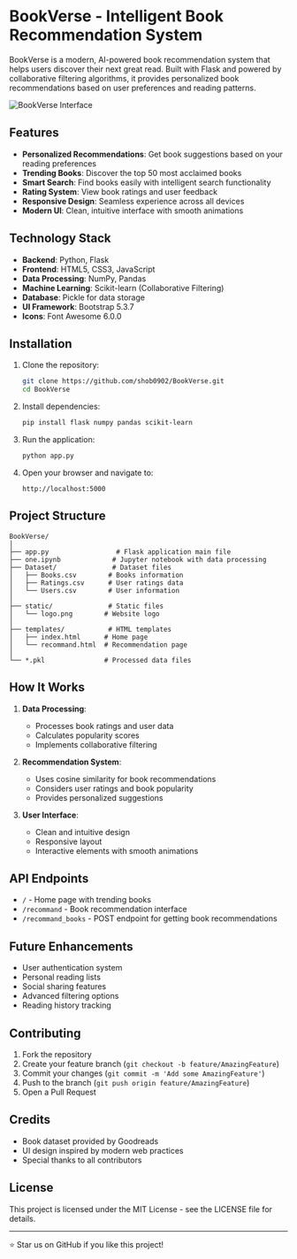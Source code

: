 # BookVerse - Intelligent Book Recommendation System

BookVerse is a modern, AI-powered book recommendation system that helps users discover their next great read. Built with Flask and powered by collaborative filtering algorithms, it provides personalized book recommendations based on user preferences and reading patterns.

![BookVerse Interface](Dataset/classicRec.png)

## Features

- **Personalized Recommendations**: Get book suggestions based on your reading preferences
- **Trending Books**: Discover the top 50 most acclaimed books
- **Smart Search**: Find books easily with intelligent search functionality
- **Rating System**: View book ratings and user feedback
- **Responsive Design**: Seamless experience across all devices
- **Modern UI**: Clean, intuitive interface with smooth animations

## Technology Stack

- **Backend**: Python, Flask
- **Frontend**: HTML5, CSS3, JavaScript
- **Data Processing**: NumPy, Pandas
- **Machine Learning**: Scikit-learn (Collaborative Filtering)
- **Database**: Pickle for data storage
- **UI Framework**: Bootstrap 5.3.7
- **Icons**: Font Awesome 6.0.0

## Installation

1. Clone the repository:
   ```bash
   git clone https://github.com/shob0902/BookVerse.git
   cd BookVerse
   ```

2. Install dependencies:
   ```bash
   pip install flask numpy pandas scikit-learn
   ```

3. Run the application:
   ```bash
   python app.py
   ```

4. Open your browser and navigate to:
   ```
   http://localhost:5000
   ```

## Project Structure

```
BookVerse/
│
├── app.py                 # Flask application main file
├── one.ipynb             # Jupyter notebook with data processing
├── Dataset/              # Dataset files
│   ├── Books.csv        # Books information
│   ├── Ratings.csv      # User ratings data
│   └── Users.csv        # User information
│
├── static/              # Static files
│   └── logo.png        # Website logo
│
├── templates/           # HTML templates
│   ├── index.html      # Home page
│   └── recommand.html  # Recommendation page
│
└── *.pkl               # Processed data files
```

## How It Works

1. **Data Processing**:
   - Processes book ratings and user data
   - Calculates popularity scores
   - Implements collaborative filtering

2. **Recommendation System**:
   - Uses cosine similarity for book recommendations
   - Considers user ratings and book popularity
   - Provides personalized suggestions

3. **User Interface**:
   - Clean and intuitive design
   - Responsive layout
   - Interactive elements with smooth animations

## API Endpoints

- `/` - Home page with trending books
- `/recommand` - Book recommendation interface
- `/recommand_books` - POST endpoint for getting book recommendations

## Future Enhancements

- User authentication system
- Personal reading lists
- Social sharing features
- Advanced filtering options
- Reading history tracking

## Contributing

1. Fork the repository
2. Create your feature branch (`git checkout -b feature/AmazingFeature`)
3. Commit your changes (`git commit -m 'Add some AmazingFeature'`)
4. Push to the branch (`git push origin feature/AmazingFeature`)
5. Open a Pull Request

## Credits

- Book dataset provided by Goodreads
- UI design inspired by modern web practices
- Special thanks to all contributors

## License

This project is licensed under the MIT License - see the LICENSE file for details.

---

⭐ Star us on GitHub if you like this project!
